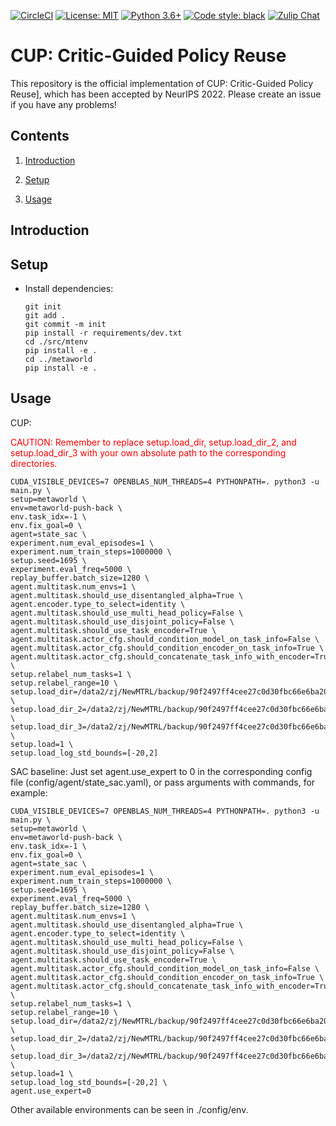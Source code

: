 [![CircleCI](https://circleci.com/gh/facebookresearch/mtrl.svg?style=svg&circle-token=8cc8eb1b9666a65e27a21c39b5d5398744365894)](https://circleci.com/gh/facebookresearch/mtrl)
[![License: MIT](https://img.shields.io/badge/License-MIT-green.svg)](https://github.com/facebookresearch/mtrl/blob/main/LICENSE)
[![Python 3.6+](https://img.shields.io/badge/python-3.6+-blue.svg)](https://www.python.org/downloads/release/python-360/)
[![Code style: black](https://img.shields.io/badge/code%20style-black-000000.svg)](https://github.com/psf/black)
[![Zulip Chat](https://img.shields.io/badge/zulip-join_chat-brightgreen.svg)](https://mtenv.zulipchat.com)

# CUP: Critic-Guided Policy Reuse
This repository is the official implementation of CUP: Critic-Guided Policy Reuse], which has been accepted by NeurIPS 2022. Please create an issue if you have any problems!

## Contents

1. [Introduction](#Introduction)

2. [Setup](#Setup)

3. [Usage](#Usage)


## Introduction




## Setup

* Install dependencies: 
  ```
  git init
  git add .
  git commit -m init
  pip install -r requirements/dev.txt
  cd ./src/mtenv
  pip install -e .
  cd ../metaworld
  pip install -e .
  ```
## Usage
CUP:

<font color='red'> CAUTION: Remember to replace setup.load_dir,  setup.load_dir_2, and setup.load_dir_3 with your own absolute path to the corresponding directories.</font>

  ```
CUDA_VISIBLE_DEVICES=7 OPENBLAS_NUM_THREADS=4 PYTHONPATH=. python3 -u main.py \
setup=metaworld \
env=metaworld-push-back \
env.task_idx=-1 \
env.fix_goal=0 \
agent=state_sac \
experiment.num_eval_episodes=1 \
experiment.num_train_steps=1000000 \
setup.seed=1695 \
experiment.eval_freq=5000 \
replay_buffer.batch_size=1280 \
agent.multitask.num_envs=1 \
agent.multitask.should_use_disentangled_alpha=True \
agent.encoder.type_to_select=identity \
agent.multitask.should_use_multi_head_policy=False \
agent.multitask.should_use_disjoint_policy=False \
agent.multitask.should_use_task_encoder=True \
agent.multitask.actor_cfg.should_condition_model_on_task_info=False \
agent.multitask.actor_cfg.should_condition_encoder_on_task_info=True \
agent.multitask.actor_cfg.should_concatenate_task_info_with_encoder=True \
setup.relabel_num_tasks=1 \
setup.relabel_range=10 \
setup.load_dir=/data2/zj/NewMTRL/backup/90f2497ff4cee27c0d30fbc66e6ba205f94808ba4ea16e057df58e73_issue_None_seed_43_2/model \
setup.load_dir_2=/data2/zj/NewMTRL/backup/90f2497ff4cee27c0d30fbc66e6ba205f94808ba4ea16e057df58e73_issue_None_seed_43_2/model \
setup.load_dir_3=/data2/zj/NewMTRL/backup/90f2497ff4cee27c0d30fbc66e6ba205f94808ba4ea16e057df58e73_issue_None_seed_253/model \
setup.load=1 \
setup.load_log_std_bounds=[-20,2]
  ```

SAC baseline: Just set agent.use_expert to 0 in the corresponding config file (config/agent/state_sac.yaml), or pass arguments with commands, for example:
  ```
CUDA_VISIBLE_DEVICES=7 OPENBLAS_NUM_THREADS=4 PYTHONPATH=. python3 -u main.py \
setup=metaworld \
env=metaworld-push-back \
env.task_idx=-1 \
env.fix_goal=0 \
agent=state_sac \
experiment.num_eval_episodes=1 \
experiment.num_train_steps=1000000 \
setup.seed=1695 \
experiment.eval_freq=5000 \
replay_buffer.batch_size=1280 \
agent.multitask.num_envs=1 \
agent.multitask.should_use_disentangled_alpha=True \
agent.encoder.type_to_select=identity \
agent.multitask.should_use_multi_head_policy=False \
agent.multitask.should_use_disjoint_policy=False \
agent.multitask.should_use_task_encoder=True \
agent.multitask.actor_cfg.should_condition_model_on_task_info=False \
agent.multitask.actor_cfg.should_condition_encoder_on_task_info=True \
agent.multitask.actor_cfg.should_concatenate_task_info_with_encoder=True \
setup.relabel_num_tasks=1 \
setup.relabel_range=10 \
setup.load_dir=/data2/zj/NewMTRL/backup/90f2497ff4cee27c0d30fbc66e6ba205f94808ba4ea16e057df58e73_issue_None_seed_43_2/model \
setup.load_dir_2=/data2/zj/NewMTRL/backup/90f2497ff4cee27c0d30fbc66e6ba205f94808ba4ea16e057df58e73_issue_None_seed_43_2/model \
setup.load_dir_3=/data2/zj/NewMTRL/backup/90f2497ff4cee27c0d30fbc66e6ba205f94808ba4ea16e057df58e73_issue_None_seed_253/model \
setup.load=1 \
setup.load_log_std_bounds=[-20,2] \
agent.use_expert=0
  ```

Other available environments can be seen in ./config/env.
